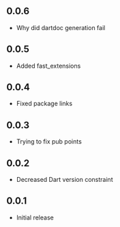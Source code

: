 ## 0.0.6
- Why did dartdoc generation fail

## 0.0.5
- Added fast_extensions

## 0.0.4
- Fixed package links

## 0.0.3
- Trying to fix pub points

## 0.0.2
- Decreased Dart version constraint

## 0.0.1
- Initial release